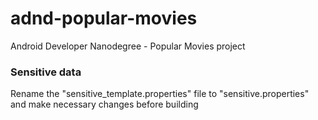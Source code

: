 # adnd-popular-movies
Android Developer Nanodegree - Popular Movies project


### Sensitive data

Rename the "sensitive_template.properties" file to "sensitive.properties" and make necessary changes before building

